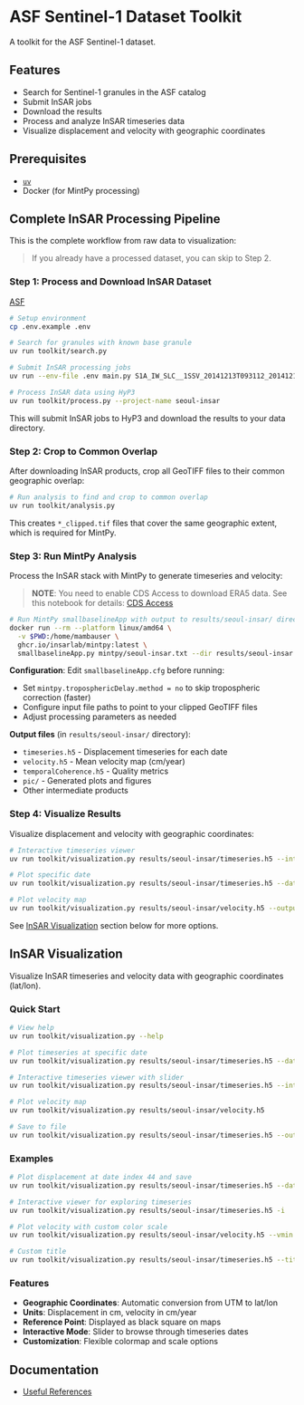 # ASF Sentinel-1 Dataset Toolkit

A toolkit for the ASF Sentinel-1 dataset.

## Features

- Search for Sentinel-1 granules in the ASF catalog
- Submit InSAR jobs
- Download the results
- Process and analyze InSAR timeseries data
- Visualize displacement and velocity with geographic coordinates

## Prerequisites

- [`uv`](https://docs.astral.sh/uv/)
- Docker (for MintPy processing)

## Complete InSAR Processing Pipeline

This is the complete workflow from raw data to visualization:

> If you already have a processed dataset, you can skip to Step 2.

### Step 1: Process and Download InSAR Dataset

[ASF](https://search.asf.alaska.edu/)

```bash
# Setup environment
cp .env.example .env

# Search for granules with known base granule
uv run toolkit/search.py

# Submit InSAR processing jobs
uv run --env-file .env main.py S1A_IW_SLC__1SSV_20141213T093112_20141213T093140_003699_004641_E1DC-SLC --start 2025-01-01 --project-name seoul-insar

# Process InSAR data using HyP3
uv run toolkit/process.py --project-name seoul-insar
```

This will submit InSAR jobs to HyP3 and download the results to your data directory.

### Step 2: Crop to Common Overlap

After downloading InSAR products, crop all GeoTIFF files to their common geographic overlap:

```bash
# Run analysis to find and crop to common overlap
uv run toolkit/analysis.py
```

This creates `*_clipped.tif` files that cover the same geographic extent, which is required for MintPy.

### Step 3: Run MintPy Analysis

Process the InSAR stack with MintPy to generate timeseries and velocity:

> **NOTE**: You need to enable CDS Access to download ERA5 data. See this notebook for details: [CDS Access](https://github.com/ASFOpenSARlab/opensarlab_MintPy_Recipe_Book/blob/main/2_CDS_Access.ipynb)

```bash
# Run MintPy smallbaselineApp with output to results/seoul-insar/ directory
docker run --rm --platform linux/amd64 \
  -v $PWD:/home/mambauser \
  ghcr.io/insarlab/mintpy:latest \
  smallbaselineApp.py mintpy/seoul-insar.txt --dir results/seoul-insar
```

**Configuration**: Edit `smallbaselineApp.cfg` before running:
- Set `mintpy.troposphericDelay.method = no` to skip tropospheric correction (faster)
- Configure input file paths to point to your clipped GeoTIFF files
- Adjust processing parameters as needed

**Output files** (in `results/seoul-insar/` directory):
- `timeseries.h5` - Displacement timeseries for each date
- `velocity.h5` - Mean velocity map (cm/year)
- `temporalCoherence.h5` - Quality metrics
- `pic/` - Generated plots and figures
- Other intermediate products

### Step 4: Visualize Results

Visualize displacement and velocity with geographic coordinates:

```bash
# Interactive timeseries viewer
uv run toolkit/visualization.py results/seoul-insar/timeseries.h5 --interactive

# Plot specific date
uv run toolkit/visualization.py results/seoul-insar/timeseries.h5 --date-idx 44 --output displacement.png

# Plot velocity map
uv run toolkit/visualization.py results/seoul-insar/velocity.h5 --output velocity.png
```

See [InSAR Visualization](#insar-visualization) section below for more options.

## InSAR Visualization

Visualize InSAR timeseries and velocity data with geographic coordinates (lat/lon).

### Quick Start

```bash
# View help
uv run toolkit/visualization.py --help

# Plot timeseries at specific date
uv run toolkit/visualization.py results/seoul-insar/timeseries.h5 --date-idx 44

# Interactive timeseries viewer with slider
uv run toolkit/visualization.py results/seoul-insar/timeseries.h5 --interactive

# Plot velocity map
uv run toolkit/visualization.py results/seoul-insar/velocity.h5

# Save to file
uv run toolkit/visualization.py results/seoul-insar/timeseries.h5 --output displacement.png
```


### Examples

```bash
# Plot displacement at date index 44 and save
uv run toolkit/visualization.py results/seoul-insar/timeseries.h5 --date-idx 44 --output displacement_44.png

# Interactive viewer for exploring timeseries
uv run toolkit/visualization.py results/seoul-insar/timeseries.h5 -i

# Plot velocity with custom color scale
uv run toolkit/visualization.py results/seoul-insar/velocity.h5 --vmin -5 --vmax 5 --cmap jet -o velocity_map.png

# Custom title
uv run toolkit/visualization.py results/seoul-insar/timeseries.h5 --title "Seoul Displacement Analysis"
```

### Features

- **Geographic Coordinates**: Automatic conversion from UTM to lat/lon
- **Units**: Displacement in cm, velocity in cm/year
- **Reference Point**: Displayed as black square on maps
- **Interactive Mode**: Slider to browse through timeseries dates
- **Customization**: Flexible colormap and scale options

## Documentation

- [Useful References](docs/REFERENCE.md)
